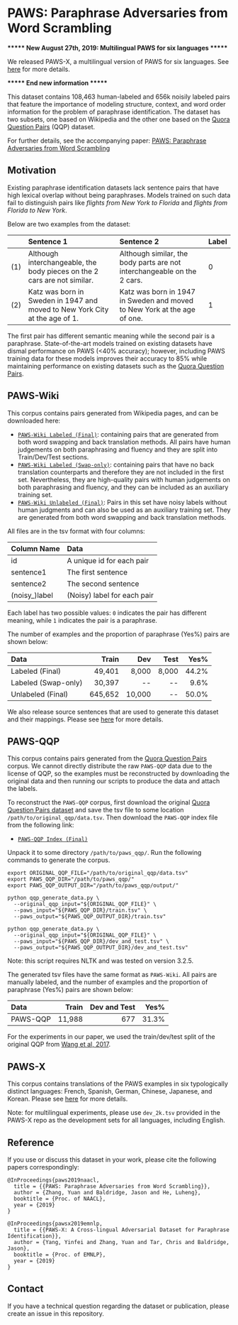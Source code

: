 # PAWS: Paraphrase Adversaries from Word Scrambling

**\*\*\*\*\* New August 27th, 2019: Multilingual PAWS for six languages
\*\*\*\*\***

We released PAWS-X, a multilingual version of PAWS for six languages. See
[here](https://github.com/google-research-datasets/paws/tree/master/pawsx) for
more details.

**\*\*\*\*\* End new information \*\*\*\*\***

This dataset contains 108,463 human-labeled and 656k noisily labeled pairs that
feature the importance of modeling structure, context, and word order
information for the problem of paraphrase identification. The dataset has two
subsets, one based on Wikipedia and the other one based on the
[Quora Question Pairs](https://data.quora.com/First-Quora-Dataset-Release-Question-Pairs)
(QQP) dataset.

For further details, see the accompanying paper:
[PAWS: Paraphrase Adversaries from Word Scrambling](https://arxiv.org/abs/1904.01130)

## Motivation

Existing paraphrase identification datasets lack sentence pairs that have high
lexical overlap without being paraphrases. Models trained on such data fail to
distinguish pairs like *flights from New York to Florida* and *flights from
Florida to New York*.

Below are two examples from the dataset:

|     | Sentence 1                    | Sentence 2                    | Label |
| :-- | :---------------------------- | :---------------------------- | :---- |
| (1) | Although interchangeable, the body pieces on the 2 cars are not similar. | Although similar, the body parts are not interchangeable  on the 2 cars.  | 0     |
| (2) | Katz was born in Sweden in 1947 and moved to New York City at the age of 1.      | Katz was born in 1947 in Sweden and moved to New York at the age of one.   | 1     |

The first pair has different semantic meaning while the second pair is a
paraphrase. State-of-the-art models trained on existing datasets have dismal
performance on PAWS (<40% accuracy); however, including PAWS training data for
these models improves their accuracy to 85% while maintaining performance on
existing datasets such as the
[Quora Question Pairs](https://data.quora.com/First-Quora-Dataset-Release-Question-Pairs).

## PAWS-Wiki

This corpus contains pairs generated from Wikipedia pages, and can be downloaded
here:

*   [`PAWS-Wiki Labeled (Final)`](https://storage.googleapis.com/paws/english/paws_wiki_labeled_final.tar.gz):
    containing pairs that are generated from both word swapping and back
    translation methods. All pairs have human judgements on both paraphrasing
    and fluency and they are split into Train/Dev/Test sections.
*   [`PAWS-Wiki Labeled (Swap-only)`](https://storage.googleapis.com/paws/english/paws_wiki_labeled_swap.tar.gz):
    containing pairs that have no back translation counterparts and therefore
    they are not included in the first set. Nevertheless, they are high-quality
    pairs with human judgements on both paraphrasing and fluency, and they can
    be included as an auxiliary training set.
*   [`PAWS-Wiki Unlabeled (Final)`](https://storage.googleapis.com/paws/english/paws_wiki_unlabeled_final.tar.gz):
    Pairs in this set have noisy labels without human judgments and can also be
    used as an auxiliary training set. They are generated from both word
    swapping and back translation methods.

All files are in the tsv format with four columns:

Column Name   | Data
:------------ | :--------------------------
id            | A unique id for each pair
sentence1     | The first sentence
sentence2     | The second sentence
(noisy_)label | (Noisy) label for each pair

Each label has two possible values: `0` indicates the pair has different
meaning, while `1` indicates the pair is a paraphrase.

The number of examples and the proportion of paraphrase (Yes%) pairs are shown
below:

Data                | Train   | Dev    | Test  | Yes%
:------------------ | ------: | -----: | ----: | ----:
Labeled (Final)     | 49,401  | 8,000  | 8,000 | 44.2%
Labeled (Swap-only) | 30,397  | --     | --    | 9.6%
Unlabeled (Final)   | 645,652 | 10,000 | --    | 50.0%

We also release source sentences that are used to generate this dataset and
their mappings. Please see
[here](https://github.com/google-research-datasets/paws/tree/master/wiki_raw_and_mapping#raw-sentences-and-mappings-for-paws-wiki)
for more details.

## PAWS-QQP

This corpus contains pairs generated from the
[Quora Question Pairs](https://data.quora.com/First-Quora-Dataset-Release-Question-Pairs)
corpus. We cannot directly distribute the raw `PAWS-QQP` data due to the license
of QQP, so the examples must be reconstructed by downloading the original data
and then running our scripts to produce the data and attach the labels.

To reconstruct the `PAWS-QQP` corpus, first download the original
[Quora Question Pairs dataset](https://data.quora.com/First-Quora-Dataset-Release-Question-Pairs)
and save the tsv file to some location `/path/to/original_qqp/data.tsv`. Then
download the `PAWS-QQP` index file from the following link:

*   [`PAWS-QQP Index (Final)`](https://storage.googleapis.com/paws/english/paws_qqp.tar.gz)

Unpack it to some directory `/path/to/paws_qqp/`. Run the following commands to
generate the corpus.

```shell
export ORIGINAL_QQP_FILE="/path/to/original_qqp/data.tsv"
export PAWS_QQP_DIR="/path/to/paws_qqp/"
export PAWS_QQP_OUTPUT_DIR="/path/to/paws_qqp/output/"

python qqp_generate_data.py \
  --original_qqp_input="${ORIGINAL_QQP_FILE}" \
  --paws_input="${PAWS_QQP_DIR}/train.tsv" \
  --paws_output="${PAWS_QQP_OUTPUT_DIR}/train.tsv"

python qqp_generate_data.py \
  --original_qqp_input="${ORIGINAL_QQP_FILE}" \
  --paws_input="${PAWS_QQP_DIR}/dev_and_test.tsv" \
  --paws_output="${PAWS_QQP_OUTPUT_DIR}/dev_and_test.tsv"
```

Note: this script requires NLTK and was tested on version 3.2.5.

The generated tsv files have the same format as `PAWS-Wiki`. All pairs are
manually labeled, and the number of examples and the proportion of paraphrase
(Yes%) pairs are shown below:

Data     | Train  | Dev and Test | Yes%
:------- | -----: | -----------: | ----:
PAWS-QQP | 11,988 | 677          | 31.3%

For the experiments in our paper, we used the train/dev/test split of the
original QQP from [Wang et al, 2017](https://arxiv.org/abs/1702.03814).

## PAWS-X

This corpus contains translations of the PAWS examples in six typologically
distinct languages: French, Spanish, German, Chinese, Japanese, and Korean.
Please see
[here](https://github.com/google-research-datasets/paws/tree/master/pawsx) for
more details.

Note: for multilingual experiments, please use `dev_2k.tsv` provided in the
PAWS-X repo as the development sets for all languages, including English.

## Reference

If you use or discuss this dataset in your work, please cite the following
papers correspondingly:

```
@InProceedings{paws2019naacl,
  title = {{PAWS: Paraphrase Adversaries from Word Scrambling}},
  author = {Zhang, Yuan and Baldridge, Jason and He, Luheng},
  booktitle = {Proc. of NAACL},
  year = {2019}
}

@InProceedings{pawsx2019emnlp,
  title = {{PAWS-X: A Cross-lingual Adversarial Dataset for Paraphrase Identification}},
  author = {Yang, Yinfei and Zhang, Yuan and Tar, Chris and Baldridge, Jason},
  booktitle = {Proc. of EMNLP},
  year = {2019}
}
```

## Contact

If you have a technical question regarding the dataset or publication, please
create an issue in this repository.
